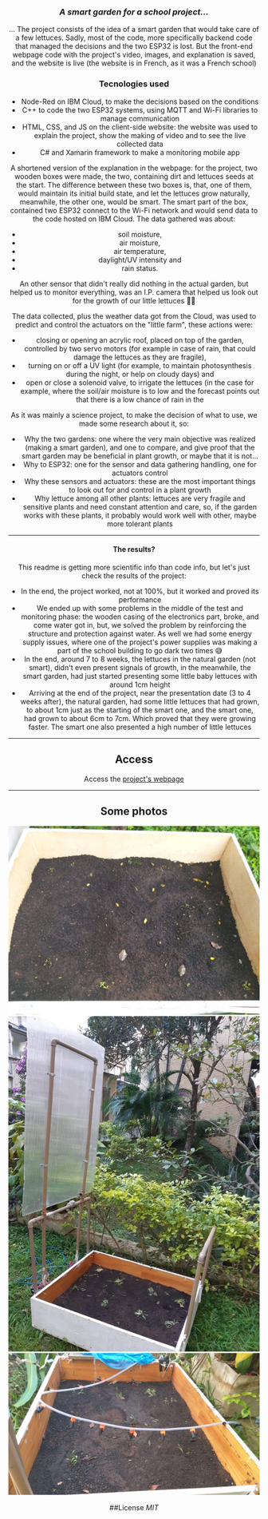 <div align="center" 
# POTAGER AUTOMATIQUE
![](https://github.com/Vicg853/TPE_Webpage/blob/8623e1b4afd346fe05b9452273d181ea8939a131/IMG_20190531_100248349_HDR.jpg)
</div>

### _A smart garden for a school project..._
... The project consists of the idea of a smart garden that would take care of a few lettuces. Sadly, most of the code, more specifically backend code that managed the decisions and the two ESP32 is lost. But the front-end webpage code with the project's video, images, and explanation is saved, and the website is live (the website is in French, as it was a French school) 

### Tecnologies used
- Node-Red on IBM Cloud, to make the decisions based on the conditions
- C++ to code the two ESP32 systems, using MQTT and Wi-Fi libraries to manage communication
- HTML, CSS, and JS on the client-side website: the website was used to explain the project, show the making of video and to see the live collected data
- C# and Xamarin framework to make a monitoring mobile app

A shortened version of the explanation in the webpage: for the project, two wooden boxes were made, the two, containing dirt and lettuces seeds at the start. The difference between these two boxes is, that, one of them, would maintain its initial build state, and let the lettuces grow naturally, meanwhile, the other one, would be smart.
The smart part of the box, contained two ESP32 connect to the Wi-Fi network and would send data to the code hosted on IBM Cloud. The data gathered was about: 
- soil moisture, 
- air moisture, 
- air temperature, 
- daylight/UV intensity and 
- rain status. 

An other sensor that didn't really did nothing in the actual garden, but helped us to monitor everything, was an I.P. camera that helped us look out for the growth of our little lettuces 🥬🥬

The data collected, plus the weather data got from the Cloud, was used to predict and control the actuators on the "little farm", these actions were: 
- closing or opening an acrylic roof, placed on top of the garden, controlled by two servo motors (for example in case of rain, that could damage the lettuces as they are fragile),
- turning on or off a UV light (for example, to maintain photosynthesis during the night, or help on cloudy days) and
- open or close a solenoid valve, to irrigate the lettuces (in the case for example, where the soil/air moisture is to low and the forecast points out that there is a low chance of rain in the 

As it was mainly a science project, to make the decision of what to use, we made some research about it, so:
- Why the two gardens: one where the very main objective was realized (making a smart garden), and one to compare, and give proof that the smart garden may be beneficial in plant growth, or maybe that it is not...
- Why to ESP32: one for the sensor and data gathering handling, one for actuators control
- Why these sensors and actuators: these are the most important things to look out for and control in a plant growth
- Why lettuce among all other plants: lettuces are very fragile and sensitive plants and need constant attention and care, so, if the garden works with these plants, it probably would work well with other, maybe more tolerant plants 
- - - -

#### The results?
This readme is getting more scientific info than code info, but let's just check the results of the project:
* In the end, the project worked, not at 100%, but it worked and proved its performance
* We ended up with some problems in the middle of the test and monitoring phase: the wooden casing of the electronics part, broke, and come water got in, but, we solved the problem by reinforcing the structure and protection against water. As well we had some energy supply issues, where one of the project's power supplies was making a part of the school building to go dark two times 😅
* In the end, around 7 to 8 weeks, the lettuces in the natural garden (not smart), didn't even present signals of growth, in the meanwhile, the smart garden, had just started presenting some little baby lettuces with around 1cm height
* Arriving at the end of the project, near the presentation date (3 to 4 weeks after), the natural garden, had some little lettuces that had grown, to about 1cm just as the starting of the smart one, and the smart one, had grown to about 6cm to 7cm. Which proved that they were growing faster. The smart one also presented a high number of little lettuces

- - - -

## Access
Access the [project's webpage](http://potagerautomatique.herokuapp.com/)
- - - -

## Some photos
![](https://github.com/Vicg853/TPE_Webpage/blob/94d7f2c4289a00a08c1e43cd578d03ccde1862a6/IMG-20190605-WA0009.jpg)
![](https://github.com/Vicg853/TPE_Webpage/blob/94d7f2c4289a00a08c1e43cd578d03ccde1862a6/IMG-20190623-WA0001.jpg)
![](https://github.com/Vicg853/TPE_Webpage/blob/94d7f2c4289a00a08c1e43cd578d03ccde1862a6/IMG-20190806-WA0002.jpg)

##License
_MIT_
